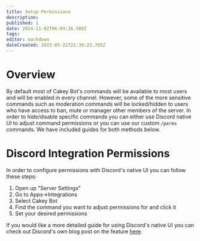 ```yaml
---
title: Setup Permissions
description: 
published: 1
date: 2024-11-02T06:04:36.508Z
tags: 
editor: markdown
dateCreated: 2023-05-21T21:30:23.705Z
---
```


# Overview
By default most of Cakey Bot's commands will be available to most users and will be enabled in every channel. However, some of the more sensitive commands such as moderation commands will be locked/hidden to users who have access to ban, mute or manager other members of the server. In order to hide/disable specific commands you can either use Discord native UI to adjust command permissions or you can use our custom `/perms` commands. We have included guides for both methods below.

# Discord Integration Permissions
In order to configure permissions with Discord's native UI you can follow these steps:
1. Open up "Server Settings"
2. Go to Apps->Integrations
3. Select Cakey Bot
4. Find the command you want to adjust permissions for and click it
5. Set your desired permissions

If you would like a more detailed guide for using Discord's native UI you can check out Discord's own blog post on the feature [here](https://discord.com/blog/slash-commands-permissions-discord-apps-bots).